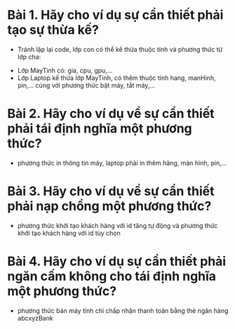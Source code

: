 # Bài 1. Hãy cho ví dụ sự cần thiết phải tạo sự thừa kế?
- Tránh lặp lại code, lớp con có thể kế thừa thuộc tính và phương thức từ lớp cha:
+ Lớp MayTinh có: gia, cpu, gpu,...
+ Lớp Laptop kế thừa lớp MayTinh, có thêm thuộc tính hang, manHinh, pin,... cùng với phương thức bật máy, tắt máy,...

# Bài 2. Hãy cho ví dụ về sự cần thiết phải tái định nghĩa một phương thức?
- phương thức in thông tin máy, laptop phải in thêm hãng, màn hình, pin,...

# Bài 3. Hãy cho ví dụ về sự cần thiết phải nạp chồng một phương thức?
- phương thức khởi tạo khách hàng với id tăng tự động và phương thức khởi tạo khách hàng với id tùy chọn

# Bài 4. Hãy cho ví dụ sự cần thiết phải ngăn cấm không cho tái định nghĩa một phương thức?
- phương thức bán máy tính chỉ chấp nhận thanh toán bằng thẻ ngân hàng abcxyzBank